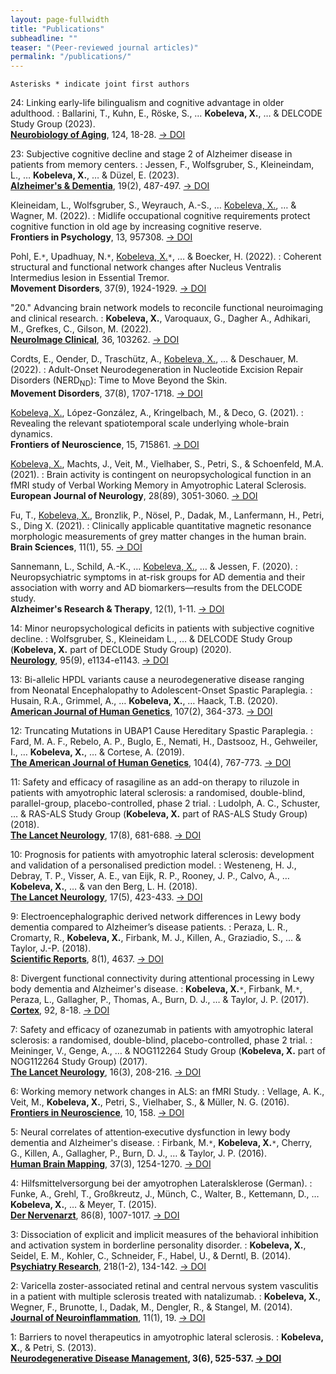 ```yaml
---
layout: page-fullwidth
title: "Publications"
subheadline: ""
teaser: "(Peer-reviewed journal articles)"
permalink: "/publications/"
---
```

`Asterisks * indicate joint first authors`


24: Linking early-life bilingualism and cognitive advantage in older adulthood.
:   Ballarini, T., Kuhn, E., Röske, S., … <b>Kobeleva, X.</b>, … & DELCODE Study Group (2023).<br><b><u>Neurobiology of Aging</u></b>, 124, 18-28. [→ DOI](https://doi.org/10.1016/j.neurobiolaging.2022.12.005)


23: Subjective cognitive decline and stage 2 of Alzheimer disease in patients from memory centers.
:   Jessen, F., Wolfsgruber, S., Kleineindam, L., … <b>Kobeleva, X.</b>, … & Düzel, E. (2023).<br><b><u>Alzheimer's & Dementia</u></b>, 19(2), 487-497. [→ DOI](https://doi.org/10.1002/alz.12674)

Kleineidam, L., Wolfsgruber, S., Weyrauch, A.-S., … <u>Kobeleva, X.</u>, … & Wagner, M. (2022).
:   Midlife occupational cognitive requirements protect cognitive function in old age by increasing cognitive reserve.<br><b>Frontiers in Psychology</b>, 13, 957308. [→ DOI](https://doi.org/10.3389/fpsyg.2022.957308)

Pohl, E.`*`, Upadhuay, N.`*`, <u>Kobeleva, X.</u>`*`, … & Boecker, H. (2022). 
:   Coherent structural and functional network changes after Nucleus Ventralis Intermedius lesion in Essential Tremor.<br><b>Movement Disorders</b>, 37(9), 1924-1929. [→ DOI](https://doi.org/10.1002/mds.29130)

"20." Advancing brain network models to reconcile functional neuroimaging and clinical research.
:   <b>Kobeleva, X.</b>, Varoquaux, G., Dagher A., Adhikari, M., Grefkes, C., Gilson, M. (2022).<br><b><u>NeuroImage Clinical</u></b>, 36, 103262. [→ DOI](https://doi.org/10.1016/j.nicl.2022.103262)

Cordts, E., Oender, D., Traschütz, A., <u>Kobeleva, X.</u>, … & Deschauer, M. (2022).
:   Adult-Onset Neurodegeneration in Nucleotide Excision Repair Disorders (NERD<sub>ND</sub>): Time to Move Beyond the Skin.<br><b>Movement Disorders</b>, 37(8), 1707-1718. [→ DOI](https://doi.org/10.1002/mds.29071)

<u>Kobeleva, X.</u>, López-González, A., Kringelbach, M., & Deco, G. (2021).
:   Revealing the relevant spatiotemporal scale underlying whole-brain dynamics.<br><b>Frontiers of Neuroscience</b>, 15, 715861. [→ DOI](https://doi.org/10.3389/fnins.2021.715861)

<u>Kobeleva, X.</u>, Machts, J., Veit, M., Vielhaber, S., Petri, S., & Schoenfeld, M.A. (2021).
:   Brain activity is contingent on neuropsychological function in an fMRI study of Verbal Working Memory in Amyotrophic Lateral Sclerosis.<br><b>European Journal of Neurology</b>, 28(89), 3051-3060. [→ DOI](https://doi.org/10.1111/ene.14957)

Fu, T., <u>Kobeleva, X.</u>, Bronzlik, P., Nösel, P., Dadak, M., Lanfermann, H., Petri, S., Ding X. (2021).
:   Clinically applicable quantitative magnetic resonance morphologic measurements of grey matter changes in the human brain.<br><b>Brain Sciences</b>, 11(1), 55. [→ DOI](https://doi.org/10.3390/brainsci11010055)

Sannemann, L., Schild, A.-K., … <u>Kobeleva, X.</u>, … & Jessen, F. (2020).
:   Neuropsychiatric symptoms in at-risk groups for AD dementia and their association with worry and AD biomarkers—results from the DELCODE study.<br><b>Alzheimer's Research & Therapy</b>, 12(1), 1-11. [→ DOI](https://doi.org/10.1186/s13195-020-00701-7)

14: Minor neuropsychological deficits in patients with subjective cognitive decline.
:   Wolfsgruber, S., Kleineidam L., … & DELCODE Study Group (<b>Kobeleva, X.</b> part of DECLODE Study Group) (2020).<br><b><u>Neurology</u></b>, 95(9), e1134-e1143. [→ DOI](https://doi.org/10.1212/WNL.0000000000010142)

13: Bi-allelic HPDL variants cause a neurodegenerative disease ranging from Neonatal Encephalopathy to Adolescent-Onset Spastic Paraplegia.
:   Husain, R.A., Grimmel, A., … <b>Kobeleva, X.</b>, … Haack, T.B. (2020).<br><b><u>American Journal of Human Genetics</u></b>, 107(2), 364-373. [→ DOI](https://doi.org/10.1016/j.ajhg.2020.06.015)

12: Truncating Mutations in UBAP1 Cause Hereditary Spastic Paraplegia.
:   Fard, M. A. F., Rebelo, A. P., Buglo, E., Nemati, H., Dastsooz, H., Gehweiler, I., … <b>Kobeleva, X.</b>, … & Cortese, A. (2019).<br><b><u>The American Journal of Human Genetics</u></b>, 104(4), 767-773. [→ DOI](https://doi.org/10.1016/j.ajhg.2019.03.001)

11: Safety and efficacy of rasagiline as an add-on therapy to riluzole in patients with amyotrophic lateral sclerosis: a randomised, double-blind, parallel-group, placebo-controlled, phase 2 trial.
:   Ludolph, A. C., Schuster, … & RAS-ALS Study Group (<b>Kobeleva, X.</b> part of RAS-ALS Study Group) (2018).<br><b><u>The Lancet Neurology</u></b>, 17(8), 681-688. [→ DOI](https://doi.org/10.1016/S1474-4422(18)30176-5)

10: Prognosis for patients with amyotrophic lateral sclerosis: development and validation of a personalised prediction model.
:   Westeneng, H. J., Debray, T. P., Visser, A. E., van Eijk, R. P., Rooney, J. P., Calvo, A., … <b>Kobeleva, X.</b>, … & van den Berg, L. H. (2018).<br><b><u>The Lancet Neurology</u></b>, 17(5), 423-433. [→ DOI](https://doi.org/10.1016/S1474-4422(18)30089-9)

9: Electroencephalographic derived network differences in Lewy body dementia compared to Alzheimer’s disease patients.
:   Peraza, L. R., Cromarty, R., <b>Kobeleva, X.</b>, Firbank, M. J., Killen, A., Graziadio, S., … & Taylor, J.-P. (2018).<br><b><u>Scientific Reports</u></b>, 8(1), 4637. [→ DOI](https://doi.org/10.1038/s41598-018-22984-5)

8: Divergent functional connectivity during attentional processing in Lewy body dementia and Alzheimer's disease.
:   <b>Kobeleva, X.</b>`*`, Firbank, M.`*`, Peraza, L., Gallagher, P., Thomas, A., Burn, D. J., … & Taylor, J. P. (2017).<br><b><u>Cortex</u></b>, 92, 8-18. [→ DOI](https://doi.org/10.1016/j.cortex.2017.02.016)

7: Safety and efficacy of ozanezumab in patients with amyotrophic lateral sclerosis: a randomised, double-blind, placebo-controlled, phase 2 trial.
:   Meininger, V., Genge, A., … & NOG112264 Study Group (<b>Kobeleva, X.</b> part of NOG112264 Study Group) (2017).<br><b><u>The Lancet Neurology</u></b>, 16(3), 208-216. [→ DOI](https://doi.org/10.1016/S1474-4422(16)30399-4)

6: Working memory network changes in ALS: an fMRI Study.
:   Vellage, A. K., Veit, M., <b>Kobeleva, X.</b>, Petri, S., Vielhaber, S., & Müller, N. G. (2016).<br><b><u>Frontiers in Neuroscience</u></b>, 10, 158. [→ DOI](https://doi.org/10.3389/fnins.2016.00158)

5: Neural correlates of attention‐executive dysfunction in lewy body dementia and Alzheimer's disease.
:   Firbank, M.`*`, <b>Kobeleva, X.</b>`*`, Cherry, G., Killen, A., Gallagher, P., Burn, D. J., … & Taylor, J. P. (2016).<br><b><u>Human Brain Mapping</u></b>, 37(3), 1254-1270. [→ DOI](https://doi.org/10.1002/hbm.23100)

4: Hilfsmittelversorgung bei der amyotrophen Lateralsklerose (German).
:   Funke, A., Grehl, T., Großkreutz, J., Münch, C., Walter, B., Kettemann, D., … <b>Kobeleva, X.</b>, … & Meyer, T. (2015).<br><b><u>Der Nervenarzt</u></b>, 86(8), 1007-1017. [→ DOI](https://doi.org/10.1007/s00115-015-4398-2)

3: Dissociation of explicit and implicit measures of the behavioral inhibition and activation system in borderline personality disorder.
:   <b>Kobeleva, X.</b>, Seidel, E. M., Kohler, C., Schneider, F., Habel, U., & Derntl, B. (2014).<br><b><u>Psychiatry Research</u></b>, 218(1-2), 134-142. [→ DOI](https://doi.org/10.1016/j.psychres.2014.04.027)

2: Varicella zoster-associated retinal and central nervous system vasculitis in a patient with multiple sclerosis treated with natalizumab.
:   <b>Kobeleva, X.</b>, Wegner, F., Brunotte, I., Dadak, M., Dengler, R., & Stangel, M. (2014).<br><b><u>Journal of Neuroinflammation</u></b>, 11(1), 19. [→ DOI](https://doi.org/10.1186/1742-2094-11-19)


1: Barriers to novel therapeutics in amyotrophic lateral sclerosis.
:   <b>Kobeleva, X.</b>, & Petri, S. (2013).<br><b><u>Neurodegenerative Disease Management</u><b/>, 3(6), 525-537. [→ DOI](https://doi.org/10.2217/nmt.13.66)
